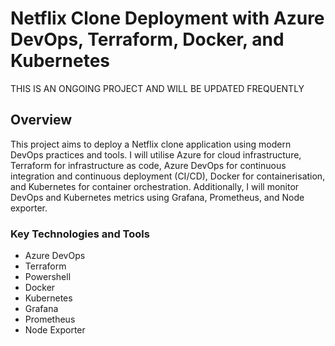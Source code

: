 # Netflix Clone Deployment with Azure DevOps, Terraform, Docker, and Kubernetes

THIS IS AN ONGOING PROJECT AND WILL BE UPDATED FREQUENTLY

## Overview

This project aims to deploy a Netflix clone application using modern DevOps practices and tools. I will utilise Azure for cloud infrastructure, Terraform for infrastructure as code, Azure DevOps for continuous integration and continuous deployment (CI/CD), Docker for containerisation, and Kubernetes for container orchestration. Additionally, I will monitor DevOps and Kubernetes metrics using Grafana, Prometheus, and Node exporter.

### Key Technologies and Tools

- Azure DevOps
- Terraform
- Powershell
- Docker
- Kubernetes
- Grafana
- Prometheus
- Node Exporter
